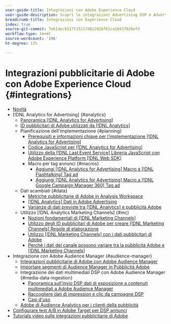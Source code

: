 ```yaml
---
user-guide-title: Integrazioni con Adobe Experience Cloud
user-guide-description: Scopri le integrazioni Advertising DSP e Advertising Search con altri prodotti e servizi Adobe Experience Cloud.
breadcrumb-title: Integrazioni con Experience Cloud
index: true
source-git-commit: 7e614ecb517515217d812926f61ca10437820efd
workflow-type: tm+mt
source-wordcount: '196'
ht-degree: 12%

---
```



# Integrazioni pubblicitarie di Adobe con Adobe Experience Cloud {#integrations}

<!--  ADD LATER: and Adobe Experience Platform -->

+ [Novità](/help/integrations/home.md)
+ [!DNL Analytics for Advertising] {#analytics}
   + [Panoramica [!DNL Analytics for Advertising]](/help/integrations/analytics/overview.md)
   + [ID pubblicitari di Adobe utilizzati da [!DNL Analytics]](/help/integrations/analytics/ids.md)
   + Pianificazione dell&#39;implementazione {#planning}
      + [Prerequisiti e informazioni chiave per l’implementazione [!DNL Analytics for Advertising]](/help/integrations/analytics/prerequisites.md)
      + [Codice JavaScript per [!DNL Analytics for Advertising]](/help/integrations/analytics/javascript.md)
      + [Utilizzo della [!DNL Last Event Service] Libreria JavaScript con Adobe Experience Platform [!DNL Web SDK]](/help/integrations/analytics/web-sdk.md)
      + Macro per tag annunci {#macros}
         + [Aggiungi [!DNL Analytics for Advertising] Macro a [!DNL Flashtalking] Tag ad](/help/integrations/analytics/macros-flashtalking.md)
         + [Aggiungi [!DNL Analytics for Advertising] Macro a [!DNL Google Campaign Manager 360] Tag ad](/help/integrations/analytics/macros-google-campaign-manager.md)
   + Dati scambiati {#data}
      + [Metriche pubblicitarie di Adobe in Analysis Workspace](/help/integrations/analytics/advertising-metrics-in-analytics.md)
      + [[!DNL Analytics] Dati in Adobe Advertising](/help/integrations/analytics/analytics-data-in-advertising.md)
      + [Varianze di dati previste tra [!DNL Analytics] e pubblicità Adobe](/help/integrations/analytics/data-variances.md)
   + Utilizzo [!DNL Analytics Marketing Channels] {#mc}
      + [Nozioni fondamentali di [!DNL Marketing Channels]](/help/integrations/analytics/marketing-channels/mc-overview.md)
      + [Utilizzo degli ID pubblicitari di Adobe per creare [!DNL Marketing Channels] Regole di elaborazione](/help/integrations/analytics/marketing-channels/mc-ids.md)
      + [Utilizzo [!DNL Marketing Channels] con i dati pubblicitari di Adobe](/help/integrations/analytics/marketing-channels/mc-ac-data.md)
      + [Perché i dati del canale possono variare tra la pubblicità Adobe e [!DNL Marketing Channels]](/help/integrations/analytics/marketing-channels/mc-data-variances.md)
+ Integrazione con Adobe Audience Manager {#audience-manager}
   + [Integrazioni pubblicitarie di Adobe con Adobe Audience Manager](/help/integrations/audience-manager/overview.md)
   + [Importare segmenti di Audience Manager in Pubblicità Adobe](/help/integrations/audience-manager/import-audiences.md)
   + Integrazione dei dati multimediali DSP con Adobe Audience Manager {#media-data-ingestion}
      + [Panoramica sull’invio DSP dati di esposizione a contenuti multimediali a Adobe Audience Manager](/help/integrations/audience-manager/media-data-integration/overview.md)
      + [Raccogliere dati di impression e clic da campagne DSP](/help/integrations/audience-manager/media-data-integration/collect.md)
      + [Casi d&#39;uso](/help/integrations/audience-manager/media-data-integration/use-cases.md)
   + [Adobe di Audience Analytics per i clienti della pubblicità](/help/integrations/audience-manager/audience-analytics.md)
+ [Configurare test A/B in Adobe Target per DSP annunci](/help/integrations/target/overview-ab-tests.md)
+ [Tutorials video sulle integrazioni pubblicitarie di Adobe](https://experienceleague.adobe.com/docs/advertising-learn/tutorials/overview.html)<!-- rename if the tutorials TOC structure changes -->
